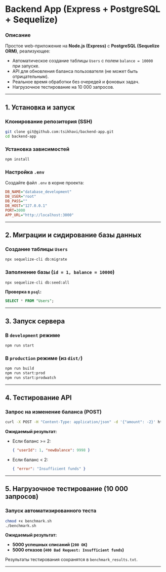 # Backend App (Express + PostgreSQL + Sequelize)

### Описание

Простое web-приложение на **Node.js (Express)** с **PostgreSQL (Sequelize ORM)**, реализующее:

- Автоматическое создание таблицы `Users` с полем `balance = 10000` при запуске.
- API для обновления баланса пользователя (не может быть отрицательным).
- Реальное время обработки без очередей и фоновых задач.
- Нагрузочное тестирование на 10 000 запросов.

---

## 1. Установка и запуск

### Клонирование репозитория (SSH)

```bash
git clone git@github.com:tsikhavi/backend-app.git
cd backend-app
```

### Установка зависимостей

```bash
npm install
```

### Настройка `.env`

Создайте файл `.env` в корне проекта:

```ini
DB_NAME="database_development"
DB_USER="root"
DB_PASS=""
DB_HOST="127.0.0.1"
PORT=3000
APP_URL="http://localhost:3000"

```

---

## 2. Миграции и сидирование базы данных

### Создание таблицы `Users`

```bash
npx sequelize-cli db:migrate
```

### Заполнение базы (`id = 1, balance = 10000`)

```bash
npx sequelize-cli db:seed:all
```

**Проверка в `psql`:**

```sql
SELECT * FROM "Users";
```

---

## 3. Запуск сервера

### В `development` режиме

```bash
npm run start
```

### В `production` режиме (из `dist/`)

```bash
npm run build
npm run start:prod
npm run start:prodwatch
```

---

##  4. Тестирование API

### Запрос на **изменение баланса** (POST)

```bash
curl -X POST -H "Content-Type: application/json" -d '{"amount": -2}' http://localhost:3000/users/1/balance
```

**Ожидаемый результат:**

- Если баланс >= 2:
  ```json
  { "userId": 1, "newBalance": 9998 }
  ```
- Если баланс < 2:
  ```json
  { "error": "Insufficient funds" }
  ```

---

## 5. Нагрузочное тестирование (10 000 запросов)

### Запуск автоматизированного теста

```bash
chmod +x benchmark.sh
./benchmark.sh
```

**Ожидаемый результат:**

- **5000 успешных списаний (`200 OK`)**
- **5000 отказов (`400 Bad Request: Insufficient funds`)**

Результаты тестирования сохранятся в `benchmark_results.txt`.

---

